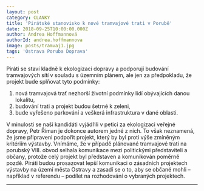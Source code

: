 ```yaml
---
layout: post
category: CLANKY
title: 'Pirátské stanovisko k nové tramvajové trati v Porubě'
date: 2018-09-25T10:00:00.000Z
author: Andrea Hoffmannová
authorId: andrea.hoffmannova
image: posts/tramvaj1.jpg
tags: 'Ostrava Poruba Doprava'
---
```


Piráti se staví kladně k ekologizaci dopravy a podporují budování tramvajových sítí v souladu s územním plánem, ale jen za předpokladu, že projekt bude splňovat tyto podmínky:

<ol>
<li>nová tramvajová trať nezhorší životní podmínky lidí obývajících danou lokalitu,</li>
<li>budování trati a projekt budou šetrné k zeleni,</li>
<li>bude vyřešeno parkování a veškerá infrastruktura v dané oblasti.</li>
</ol>
 
V minulosti se naši kandidáti vyjádřili v petici za ekologizaci veřejné dopravy, Petr Říman je dokonce autorem jedné z nich. To však neznamená, že jsme připraveni podpořit projekt, který by byl proti výše zmíněným kritériím výstavby. Vnímáme, že v případě plánované tramvajové trati na porubský VIII.&nbsp;obvod selhala komunikace mezi politickými představiteli a občany, protože celý projekt byl představen a komunikován poměrně pozdě. Piráti budou prosazovat lepší komunikaci o zásadních projektech výstavby na území města Ostravy a zasadí se o to, aby se občané mohli – například v referendu – podílet na rozhodování o vybraných projektech. 

---
